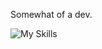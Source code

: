 Somewhat of a dev.

![My Skills](https://skillicons.dev/icons?i=go,ts,svelte,htmx,alpinejs,tailwindcss,neovim,linux,docker)
